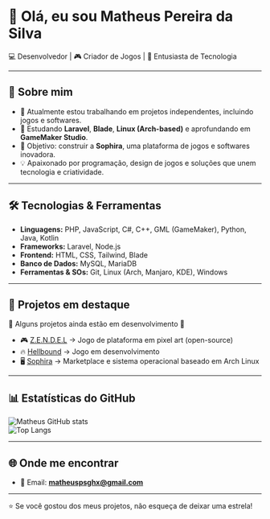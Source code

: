 # 👋 Olá, eu sou Matheus Pereira da Silva  

💻 Desenvolvedor | 🎮 Criador de Jogos | 🚀 Entusiasta de Tecnologia  

---

## 📌 Sobre mim  
- 🔭 Atualmente estou trabalhando em projetos independentes, incluindo jogos e softwares.  
- 🌱 Estudando **Laravel**, **Blade**, **Linux (Arch-based)** e aprofundando em **GameMaker Studio**.  
- 🎯 Objetivo: construir a **Sophira**, uma plataforma de jogos e softwares inovadora.  
- 💡 Apaixonado por programação, design de jogos e soluções que unem tecnologia e criatividade.  

---

## 🛠️ Tecnologias & Ferramentas  
- **Linguagens:** PHP, JavaScript, C#, C++, GML (GameMaker), Python, Java, Kotlin  
- **Frameworks:** Laravel, Node.js  
- **Frontend:** HTML, CSS, Tailwind, Blade  
- **Banco de Dados:** MySQL, MariaDB  
- **Ferramentas & SOs:** Git, Linux (Arch, Manjaro, KDE), Windows  

---

## 📂 Projetos em destaque  
🚧 Alguns projetos ainda estão em desenvolvimento 🚧  

- 🎮 [Z.E.N.D.E.L](#) → Jogo de plataforma em pixel art (open-source)  
- 🔥 [Hellbound](#) → Jogo em desenvolvimento  
- 🖥️ [Sophira](#) → Marketplace e sistema operacional baseado em Arch Linux  

---

## 📊 Estatísticas do GitHub  
![Matheus GitHub stats](https://github-readme-stats.vercel.app/api?username=AvlisSuetham&show_icons=true&theme=radical)  
![Top Langs](https://github-readme-stats.vercel.app/api/top-langs/?username=AvlisSuetham&layout=compact&theme=radical)  

---

## 🌐 Onde me encontrar  
- 📧 Email: **matheuspsghx@gmail.com**   

---

⭐ Se você gostou dos meus projetos, não esqueça de deixar uma estrela!  
